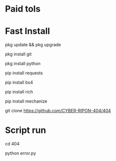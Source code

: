 
# Paid tols

# Fast Install 

pkg update && pkg upgrade

pkg install git

pkg install python

pip install requests

pip install bs4

pip install rich

pip install mechanize

git clone https://github.com/CYBER-RIPON-404/404

# Script run
cd 404

python error.py


